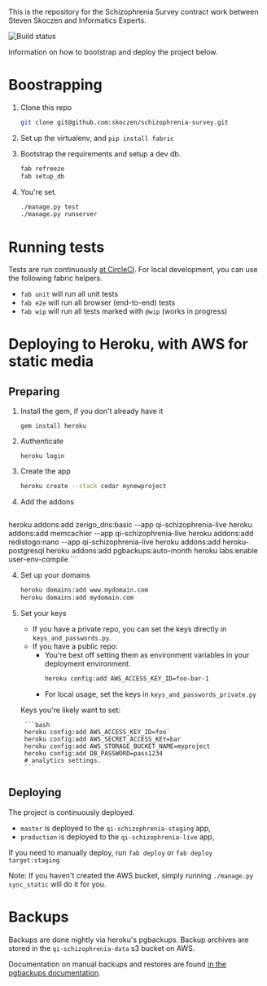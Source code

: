 This is the repository for the Schizophrenia Survey contract work between Steven Skoczen and Informatics Experts.

![Build status](https://circleci.com/gh/skoczen/schizophrenia-survey.png?circle-token=:circle-token)

Information on how to bootstrap and deploy the project below.


Boostrapping
============

1. Clone this repo
	
	```bash
	git clone git@github.com:skoczen/schizophrenia-survey.git
	```

2. Set up the virtualenv, and `pip install fabric`

3. Bootstrap the requirements and setup a dev db.
	
	```bash
    fab refreeze
    fab setup_db
	```

4. You're set. 
	
	```bash
    ./manage.py test
	./manage.py runserver
	```


Running tests
=============

Tests are run continuously [at CircleCI](https://circleci.com/gh/skoczen/schizophrenia-survey/tree/master).  For local development, you can use the following fabric helpers.

- `fab unit` will run all unit tests
- `fab e2e` will run all browser (end-to-end) tests
- `fab wip` will run all tests marked with `@wip` (works in progress)


Deploying to Heroku, with AWS for static media
==============================================

Preparing
---------


1. Install the gem, if you don't already have it

	```gem install heroku```

2. Authenticate

	```heroku login```

3. Create the app
	
	```bash
	heroku create --stack cedar mynewproject
	```

3. Add the addons

	```bash
heroku addons:add zerigo_dns:basic --app qi-schizophrenia-live
heroku addons:add memcachier --app qi-schizophrenia-live
heroku addons:add redistogo:nano --app qi-schizophrenia-live
heroku addons:add heroku-postgresql
heroku addons:add pgbackups:auto-month
heroku labs:enable user-env-compile 
	```

4. Set up your domains

	```bash
	heroku domains:add www.mydomain.com
	heroku domains:add mydomain.com
	```

5. Set your keys

	* If you have a private repo, you can set the keys directly in `keys_and_passwords.py`.
	* If you have a public repo:
		* You're best off setting them as environment variables in your deployment environment.  
			```bash
			heroku config:add AWS_ACCESS_KEY_ID=foo-bar-1
			```
		* For local usage, set the keys in `keys_and_passwords_private.py`

	Keys you're likely want to set:

		```bash
		heroku config:add AWS_ACCESS_KEY_ID=foo`
		heroku config:add AWS_SECRET_ACCESS_KEY=bar
		heroku config:add AWS_STORAGE_BUCKET_NAME=myproject
		heroku config:add DB_PASSWORD=pass1234
		# analytics settings.
		```
	

Deploying
---------

The project is continuously deployed.

* `master` is deployed to the `qi-schizophrenia-staging` app,
* `production` is deployed to the `qi-schizophrenia-live` app, 

If you need to manually deploy, run `fab deploy`  or `fab deploy target:staging`

Note: If you haven't created the AWS bucket, simply running `./manage.py sync_static` will do it for you.


Backups
=======

Backups are done nightly via heroku's pgbackups.  Backup archives are stored in the `qi-schizophrenia-data` s3 bucket on AWS.


Documentation on manual backups and restores are found [in the pgbackups documentation](https://devcenter.heroku.com/articles/pgbackups#import-export).
